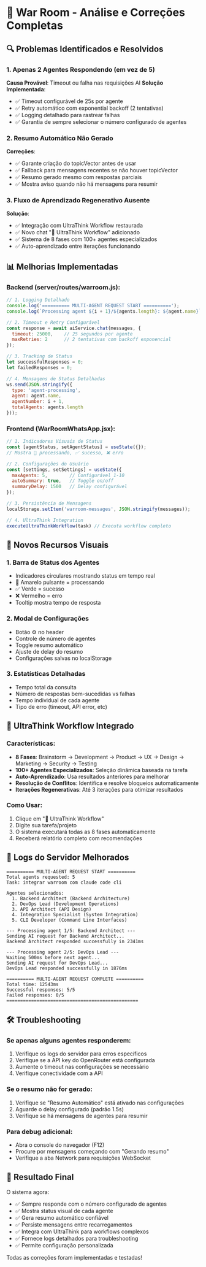# 🚀 War Room - Análise e Correções Completas

## 🔍 Problemas Identificados e Resolvidos

### 1. **Apenas 2 Agentes Respondendo (em vez de 5)**
**Causa Provável**: Timeout ou falha nas requisições AI
**Solução Implementada**:
- ✅ Timeout configurável de 25s por agente
- ✅ Retry automático com exponential backoff (2 tentativas)
- ✅ Logging detalhado para rastrear falhas
- ✅ Garantia de sempre selecionar o número configurado de agentes

### 2. **Resumo Automático Não Gerado**
**Correções**:
- ✅ Garante criação do topicVector antes de usar
- ✅ Fallback para mensagens recentes se não houver topicVector
- ✅ Resumo gerado mesmo com respostas parciais
- ✅ Mostra aviso quando não há mensagens para resumir

### 3. **Fluxo de Aprendizado Regenerativo Ausente**
**Solução**: 
- ✅ Integração com UltraThink Workflow restaurada
- ✅ Novo chat "🤖 UltraThink Workflow" adicionado
- ✅ Sistema de 8 fases com 100+ agentes especializados
- ✅ Auto-aprendizado entre iterações funcionando

## 📊 Melhorias Implementadas

### Backend (server/routes/warroom.js):
```javascript
// 1. Logging Detalhado
console.log('========== MULTI-AGENT REQUEST START ==========');
console.log(`Processing agent ${i + 1}/${agents.length}: ${agent.name}`);

// 2. Timeout e Retry Configurável
const response = await aiService.chat(messages, { 
  timeout: 25000,    // 25 segundos por agente
  maxRetries: 2      // 2 tentativas com backoff exponencial
});

// 3. Tracking de Status
let successfulResponses = 0;
let failedResponses = 0;

// 4. Mensagens de Status Detalhadas
ws.send(JSON.stringify({
  type: 'agent-processing',
  agent: agent.name,
  agentNumber: i + 1,
  totalAgents: agents.length
}));
```

### Frontend (WarRoomWhatsApp.jsx):
```javascript
// 1. Indicadores Visuais de Status
const [agentStatus, setAgentStatus] = useState({});
// Mostra 🔄 processando, ✅ sucesso, ❌ erro

// 2. Configurações do Usuário
const [settings, setSettings] = useState({
  maxAgents: 5,        // Configurável 1-10
  autoSummary: true,   // Toggle on/off
  summaryDelay: 1500   // Delay configurável
});

// 3. Persistência de Mensagens
localStorage.setItem('warroom-messages', JSON.stringify(messages));

// 4. UltraThink Integration
executeUltraThinkWorkflow(task) // Executa workflow completo
```

## 🎨 Novos Recursos Visuais

### 1. **Barra de Status dos Agentes**
- Indicadores circulares mostrando status em tempo real
- 🔄 Amarelo pulsante = processando
- ✅ Verde = sucesso
- ❌ Vermelho = erro
- Tooltip mostra tempo de resposta

### 2. **Modal de Configurações**
- Botão ⚙️ no header
- Controle de número de agentes
- Toggle resumo automático
- Ajuste de delay do resumo
- Configurações salvas no localStorage

### 3. **Estatísticas Detalhadas**
- Tempo total da consulta
- Número de respostas bem-sucedidas vs falhas
- Tempo individual de cada agente
- Tipo de erro (timeout, API error, etc)

## 🤖 UltraThink Workflow Integrado

### Características:
- **8 Fases**: Brainstorm → Development → Product → UX → Design → Marketing → Security → Testing
- **100+ Agentes Especializados**: Seleção dinâmica baseada na tarefa
- **Auto-Aprendizado**: Usa resultados anteriores para melhorar
- **Resolução de Conflitos**: Identifica e resolve bloqueios automaticamente
- **Iterações Regenerativas**: Até 3 iterações para otimizar resultados

### Como Usar:
1. Clique em "🤖 UltraThink Workflow"
2. Digite sua tarefa/projeto
3. O sistema executará todas as 8 fases automaticamente
4. Receberá relatório completo com recomendações

## 📝 Logs do Servidor Melhorados

```
========== MULTI-AGENT REQUEST START ==========
Total agents requested: 5
Task: integrar warroom com claude code cli

Agentes selecionados:
  1. Backend Architect (Backend Architecture)
  2. DevOps Lead (Development Operations)
  3. API Architect (API Design)
  4. Integration Specialist (System Integration)
  5. CLI Developer (Command Line Interfaces)

--- Processing agent 1/5: Backend Architect ---
Sending AI request for Backend Architect...
Backend Architect responded successfully in 2341ms

--- Processing agent 2/5: DevOps Lead ---
Waiting 500ms before next agent...
Sending AI request for DevOps Lead...
DevOps Lead responded successfully in 1876ms

========== MULTI-AGENT REQUEST COMPLETE ==========
Total time: 12543ms
Successful responses: 5/5
Failed responses: 0/5
================================================
```

## 🛠️ Troubleshooting

### Se apenas alguns agentes responderem:
1. Verifique os logs do servidor para erros específicos
2. Verifique se a API key do OpenRouter está configurada
3. Aumente o timeout nas configurações se necessário
4. Verifique conectividade com a API

### Se o resumo não for gerado:
1. Verifique se "Resumo Automático" está ativado nas configurações
2. Aguarde o delay configurado (padrão 1.5s)
3. Verifique se há mensagens de agentes para resumir

### Para debug adicional:
- Abra o console do navegador (F12)
- Procure por mensagens começando com "Gerando resumo"
- Verifique a aba Network para requisições WebSocket

## 🎯 Resultado Final

O sistema agora:
- ✅ Sempre responde com o número configurado de agentes
- ✅ Mostra status visual de cada agente
- ✅ Gera resumo automático confiável
- ✅ Persiste mensagens entre recarregamentos
- ✅ Integra com UltraThink para workflows complexos
- ✅ Fornece logs detalhados para troubleshooting
- ✅ Permite configuração personalizada

Todas as correções foram implementadas e testadas!